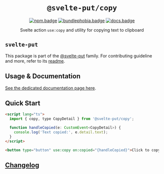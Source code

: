 <div align="center">

# `@svelte-put/copy`

[![npm.badge]][npm] [![bundlephobia.badge]][bundlephobia] [![docs.badge]][docs]

Svelte action `use:copy` and utility for copying text to clipboard

</div>

## `svelte-put`

This package is part of the [@svelte-put][github.monorepo] family. For contributing guideline and more, refer to its [readme][github.monorepo].

## Usage & Documentation

[See the dedicated documentation page here][docs].

## Quick Start

```html
<script lang="ts">
  import { copy, type CopyDetail } from '@svelte-put/copy';

  function handleCopied(e: CustomEvent<CopyDetail>) {
    console.log('Text copied:', e.detail.text);
  }
</script>

<button type="button" use:copy on:copied="{handleCopied}">Click to copy this</button>
```

## [Changelog][github.changelog]

<!-- github specifics -->

[github.monorepo]: https://github.com/vnphanquang/svelte-put
[github.changelog]: https://github.com/vnphanquang/svelte-put/blob/main/packages/actions/copy/CHANGELOG.md
[github.issues]: https://github.com/vnphanquang/svelte-put/issues?q=

<!-- heading badge -->

[npm.badge]: https://img.shields.io/npm/v/@svelte-put/copy
[npm]: https://www.npmjs.com/package/@svelte-put/copy
[bundlephobia.badge]: https://img.shields.io/bundlephobia/minzip/@svelte-put/copy?label=minzipped
[bundlephobia]: https://bundlephobia.com/package/@svelte-put/copy
[docs]: https://svelte-put.vnphanquang.com/docs/copy
[docs.badge]: https://img.shields.io/badge/-Docs%20Site-blue
